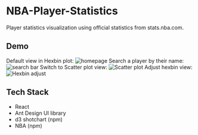 # NBA-Player-Statistics

Player statistics visualization using official statistics from stats.nba.com.
## Demo
Default view in Hexbin plot:
![homepage](https://i.ibb.co/1XqbkD3/Screen-Shot-2020-10-22-at-10-26-22-PM.png)
Search a player by their name:
![search bar](https://i.ibb.co/fnyDF2P/Screen-Shot-2020-10-22-at-10-26-38-PM.png)
Switch to Scatter plot view:
![Scatter plot](https://i.ibb.co/tPNHnvC/Screen-Shot-2020-10-22-at-10-26-48-PM.png)
Adjust hexbin view:
![Hexbin adjust](https://i.ibb.co/bJT2QXj/Screen-Shot-2020-10-22-at-10-26-58-PM.png)
## Tech Stack
- React
- Ant Design UI library
- d3 shotchart (npm)
- NBA (npm)
